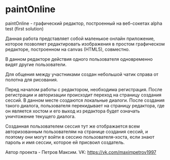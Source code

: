 # paintOnline
paintOnline - графический редактор, построенный на веб-сокетах
alpha test (first solution)

Данная работа представляет собой маленькое онлайн приложение, которое позволяет редактировать изображения
в простом графическом редакторе, построенном на canvas (HTML5), совместно.

В данном редакторе действия одного пользователя одновременно видят другие пользователи. 

Для общения между участниками создан небольшой чатик справа от полотна для рисования.

Перед началом работы с редактором, необходима регистрация. После регистрации и авторизации происходит переход на страницу
создания сессий. В данном месте создаются локальные диалоги. После создания такого диалога, пользователя перекидывает на 
страницу редактора, где он является хостом и его выход из редактора будет означать уничтожение текущего диалога.

Созданная пользователем сессия тут же отображается всем авторизованным пользователям на странице создания сессий,
и поэтому они могут войти в сессию пользователя-хоста, если знают пароль и имя сессии, которое ей присвоил создатель.

Автор проекта - Петров Максим. VK: https://vk.com/maximpetrov1997
